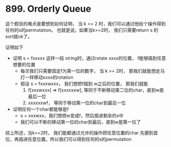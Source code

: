# 899. Orderly Queue

这个题目的难点是要想到如何证明， 当 k >= 2 时，我们可以通过他给个操作得到任何的s的permutation。 也就是说，如果当k>=2时， 我们只需要return s 的sort就ok了。

证明如下

- 证明 s = fxxxxx 这样一段 string时，通过rotate xxxx的位置， f能够插到任意想要的位置
  - 每次我们只需要固定f为第一位的数字， 当 k >= 2时， 那我们就能想走马灯一样移动xxxx的rotation
  - 假设 s = fxxxwxxx， 我们想把f插到 w之后的位置， 那我们就能
    1. f[xxxwxxx] => f[xxxxxxw], 等同于不断移动第二位的char，直到w是最后一位
    2. xxxxxxwf， 等同于移动第一位的char到最后一位
- 证明任何一个char都能够是f
  - s = xxxwxx，我们想把w变成f，然后插进剩余的x中
  - 我们可以不断的移动第一位的char到最后，直到w是第一位了

综上所述，当k>=2时， 我们能都通过允许的操作把任意位置的char 先挪到首位，再插进任意位置。所以我们可以得到任何的s的permutation
